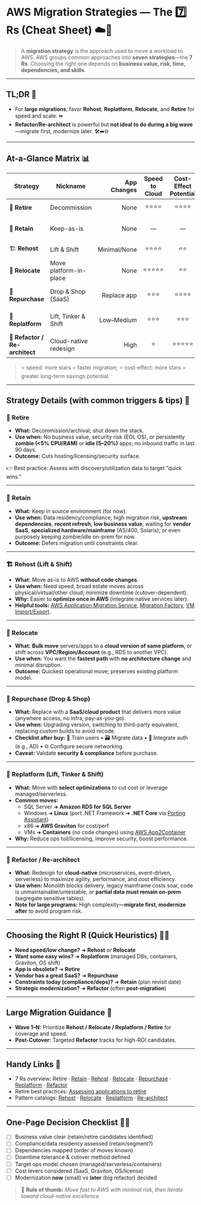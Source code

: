 # AWS Migration Strategies — The 7️⃣ Rs (Cheat Sheet) ☁️🚀

> A **migration strategy** is the approach used to move a workload to AWS. AWS groups common approaches into **seven strategies**—the **7 Rs**. Choosing the right one depends on **business value, risk, time, dependencies, and skills**.

---

## TL;DR 🧭
- For **large migrations**, favor **Rehost**, **Replatform**, **Relocate**, and **Retire** for speed and scale. ⏩
- **Refactor/Re-architect** is powerful but **not ideal to do during a big wave**—migrate first, modernize later. 🛠️➡️🌐

---

## At-a-Glance Matrix 📊

| Strategy | Nickname | App Changes | Speed to Cloud | Cost-Effect Potential | When It Shines |
|---|---|---:|:---:|:---:|---|
| 📴 **Retire** | Decommission | None | ⭐⭐⭐⭐ | ⭐⭐⭐⭐ | No value, obsolete, zombie/idle apps |
| 📌 **Retain** | Keep-as-is | None | — | — | Compliance, high risk, dependencies, recent upgrades |
| 🏗️ **Rehost** | Lift & Shift | Minimal/None | ⭐⭐⭐⭐ | ⭐⭐ | Fast scale-out, broad estate moves |
| 🔁 **Relocate** | Move platform-in-place | None | ⭐⭐⭐⭐⭐ | ⭐⭐ | Move en masse within same tech family/VPC/Account |
| 🛒 **Repurchase** | Drop & Shop (SaaS) | Replace app | ⭐⭐⭐ | ⭐⭐⭐⭐ | Swap to SaaS/modern license |
| 🔧 **Replatform** | Lift, Tinker & Shift | Low–Medium | ⭐⭐⭐ | ⭐⭐⭐ | Managed/serverless DBs, containers, OS/CPU savings |
| 🧬 **Refactor / Re-architect** | Cloud-native redesign | High | ⭐ | ⭐⭐⭐⭐⭐ | Agility, scale, microservices, deep modernization |

> ⭐ speed: more stars = faster migration; ⭐ cost-effect: more stars = greater long-term savings potential.

---

## Strategy Details (with common triggers & tips) 🧩

### 📴 Retire
- **What:** Decommission/archival; shut down the stack.
- **Use when:** No business value, security risk (EOL OS), or persistently **zombie (<5% CPU/RAM)** or **idle (5–20%)** apps; no inbound traffic in last 90 days.
- **Outcome:** Cuts hosting/licensing/security surface.

👉 Best practice: Assess with discovery/utilization data to target “quick wins.”

---

### 📌 Retain
- **What:** Keep in source environment (for now).
- **Use when:** Data residency/compliance, high migration risk, **upstream dependencies**, **recent refresh**, **low business value**, waiting for **vendor SaaS**, **specialized hardware/mainframe** (AS/400, Solaris), or even purposely keeping zombie/idle on-prem for now.
- **Outcome:** Defers migration until constraints clear.

---

### 🏗️ Rehost (Lift & Shift)
- **What:** Move as-is to AWS **without code changes**.
- **Use when:** Need speed, broad estate moves across physical/virtual/other cloud; minimize downtime (cutover-dependent).
- **Why:** Easier to **optimize once in AWS** (integrate native services later).
- **Helpful tools:** [AWS Application Migration Service](https://aws.amazon.com/application-migration-service/when-to-choose-aws-mgn/), [Migration Factory](https://aws.amazon.com/solutions/implementations/aws-cloudendure-migration-factory-solution/), [VM Import/Export](https://aws.amazon.com/ec2/vm-import/).

---

### 🔁 Relocate
- **What:** **Bulk move** servers/apps to a **cloud version of same platform**, or shift across **VPC/Region/Account** (e.g., RDS to another VPC).
- **Use when:** You want the **fastest path** with **no architecture change** and minimal disruption.
- **Outcome:** Quickest operational move; preserves existing platform model.

---

### 🛒 Repurchase (Drop & Shop)
- **What:** Replace with a **SaaS/cloud product** that delivers more value (anywhere access, no infra, pay-as-you-go).
- **Use when:** Upgrading version, switching to third-party equivalent, replacing custom builds to avoid recode.
- **Checklist after buy:** 🤝 Train users • 🗃️ Migrate data • 🔐 Integrate auth (e.g., AD) • 🌐 Configure secure networking.
- **Caveat:** Validate **security & compliance** before purchase.

---

### 🔧 Replatform (Lift, Tinker & Shift)
- **What:** Move with **select optimizations** to cut cost or leverage managed/serverless.
- **Common moves:** 
  - SQL Server ➜ **Amazon RDS for SQL Server**  
  - Windows ➜ **Linux** (port .NET Framework ➜ **.NET Core** via [Porting Assistant](https://aws.amazon.com/porting-assistant-dotnet/))
  - x86 ➜ **AWS Graviton** for cost/perf  
  - VMs ➜ **Containers** (no code changes) using [AWS App2Container](https://aws.amazon.com/app2container/)
- **Why:** Reduce ops toil/licensing, improve security, boost performance.

---

### 🧬 Refactor / Re-architect
- **What:** Redesign for **cloud-native** (microservices, event-driven, serverless) to maximize agility, performance, and cost efficiency.
- **Use when:** Monolith blocks delivery, legacy mainframe costs soar, code is unmaintainable/untestable, or **partial data must remain on-prem** (segregate sensitive tables).
- **Note for large programs:** High complexity—**migrate first, modernize after** to avoid program risk.

---

## Choosing the Right R (Quick Heuristics) 🧠✅

- **Need speed/low change?** ➜ **Rehost** or **Relocate**  
- **Want some easy wins?** ➜ **Replatform** (managed DBs, containers, Graviton, OS shift)  
- **App is obsolete?** ➜ **Retire**  
- **Vendor has a great SaaS?** ➜ **Repurchase**  
- **Constraints today (compliance/deps)?** ➜ **Retain** (plan revisit date)  
- **Strategic modernization?** ➜ **Refactor** (often **post-migration**)

---

## Large Migration Guidance 🏁
- **Wave 1–N:** Prioritize **Rehost / Relocate / Replatform / Retire** for coverage and speed.  
- **Post-Cutover:** Targeted **Refactor** tracks for high-ROI candidates.

---

## Handy Links 🔗
- 7 Rs overview: Retire · [Retain](https://docs.aws.amazon.com/prescriptive-guidance/latest/large-migration-guide/migration-strategies.html#retain) · [Rehost](https://docs.aws.amazon.com/prescriptive-guidance/latest/large-migration-guide/migration-strategies.html#rehost) · [Relocate](https://docs.aws.amazon.com/prescriptive-guidance/latest/large-migration-guide/migration-strategies.html#relocate) · [Repurchase](https://docs.aws.amazon.com/prescriptive-guidance/latest/large-migration-guide/migration-strategies.html#repurchase) · [Replatform](https://docs.aws.amazon.com/prescriptive-guidance/latest/large-migration-guide/migration-strategies.html#replatform) · [Refactor](https://docs.aws.amazon.com/prescriptive-guidance/latest/large-migration-guide/migration-strategies.html#refactor)  
- Retire best practices: [Assessing applications to retire](https://docs.aws.amazon.com/prescriptive-guidance/latest/migration-retiring-applications/)  
- Pattern catalogs: [Rehost](https://docs.aws.amazon.com/prescriptive-guidance/latest/patterns/migration-rehost-pattern-list.html) · [Relocate](https://docs.aws.amazon.com/prescriptive-guidance/latest/patterns/migration-relocate-pattern-list.html) · [Replatform](https://docs.aws.amazon.com/prescriptive-guidance/latest/patterns/migration-replatform-pattern-list.html) · [Re-architect](https://docs.aws.amazon.com/prescriptive-guidance/latest/patterns/migration-rearchitect-pattern-list.html)

---

## One-Page Decision Checklist 🧾✨
- [ ] Business value clear (retain/retire candidates identified)  
- [ ] Compliance/data residency assessed (retain/segment?)  
- [ ] Dependencies mapped (order of moves known)  
- [ ] Downtime tolerance & cutover method defined  
- [ ] Target ops model chosen (managed/serverless/containers)  
- [ ] Cost levers considered (SaaS, Graviton, OS/license)  
- [ ] Modernization **now** (small) vs **later** (big refactor) decided

> 🎯 **Rule of thumb:** *Move fast to AWS with minimal risk, then iterate toward cloud-native excellence.*
